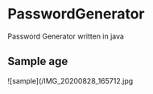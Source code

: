 # PasswordGenerator
Password Generator written in java

## Sample age
![sample](/IMG_20200828_165712.jpg
